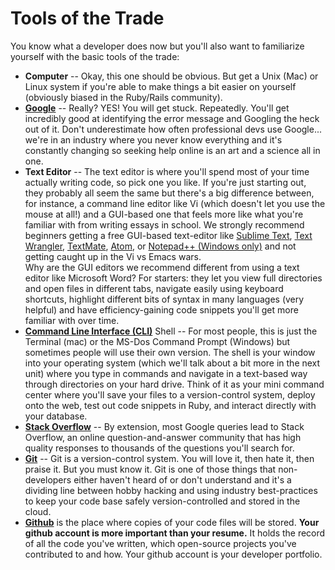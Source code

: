 # Tools of the Trade

You know what a developer does now but you'll also want to familiarize yourself with the basic tools of the trade:

* **Computer** -- Okay, this one should be obvious.  But get a Unix (Mac) or Linux system if you're able to make things a bit easier on yourself (obviously biased in the Ruby/Rails community).
* **[Google](http://www.google.com/)** -- Really?  YES! You will get stuck.  Repeatedly.  You'll get incredibly good at identifying the error message and Googling the heck out of it.  Don't underestimate how often professional devs use Google... we're in an industry where you never know everything and it's constantly changing so seeking help online is an art and a science all in one.
* **Text Editor** -- The text editor is where you'll spend most of your time actually writing code, so pick one you like.  If you're just starting out, they probably all seem the same but there's a big difference between, for instance, a command line editor like Vi (which doesn't let you use the mouse at all!) and a GUI-based one that feels more like what you're familiar with from writing essays in school. 
    We strongly recommend beginners getting a free GUI-based text-editor like [Sublime Text](http://www.sublimetext.com/), [Text Wrangler](http://www.barebones.com/products/textwrangler/download.html), [TextMate](http://macromates.com/), [Atom](https://atom.io/), or [Notepad++ (Windows only)](http://notepad-plus-plus.org/) and not getting caught up in the Vi vs Emacs wars.  
    Why are the GUI editors we recommend different from using a text editor like Microsoft Word?  For starters: they let you view full directories and open files in different tabs, navigate easily using keyboard shortcuts, highlight different bits of syntax in many languages (very helpful) and have efficiency-gaining code snippets you'll get more familiar with over time. 
* **[Command Line Interface (CLI)](http://skillcrush.com/2012/05/25/command-line/)** Shell -- For most people, this is just the Terminal (mac) or the MS-Dos Command Prompt (Windows) but sometimes people will use their own version.  The shell is your window into your operating system (which we'll talk about a bit more in the next unit) where you type in commands and navigate in a text-based way through directories on your hard drive.  Think of it as your mini command center where you'll save your files to a version-control system, deploy onto the web, test out code snippets in Ruby, and interact directly with your database.
* **[Stack Overflow](http://stackoverflow.com/)** -- By extension, most Google queries lead to Stack Overflow, an online question-and-answer community that has high quality responses to thousands of the questions you'll search for.
* **[Git](http://skillcrush.com/2013/02/18/git/)** -- Git is a version-control system.   You will love it, then hate it, then praise it.  But you must know it.  Git is one of those things that non-developers either haven't heard of or don't understand and it's a dividing line between hobby hacking and using industry best-practices to keep your code base safely version-controlled and stored in the cloud.  
* **[Github](http://github.com/)** is the place where copies of your code files will be stored.  **Your github account is more important than your resume.**  It holds the record of all the code you've written, which open-source projects you've contributed to and how.  Your github account is your developer portfolio.

